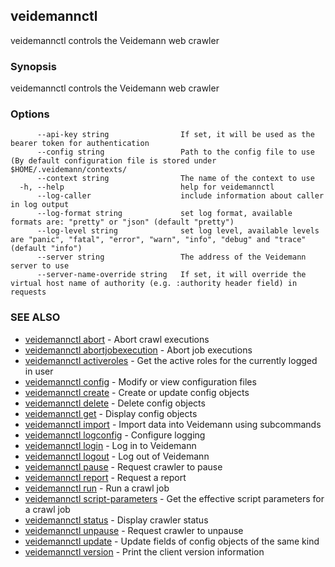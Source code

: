 ## veidemannctl

veidemannctl controls the Veidemann web crawler

### Synopsis

veidemannctl controls the Veidemann web crawler

### Options

```
      --api-key string                If set, it will be used as the bearer token for authentication
      --config string                 Path to the config file to use (By default configuration file is stored under $HOME/.veidemann/contexts/
      --context string                The name of the context to use
  -h, --help                          help for veidemannctl
      --log-caller                    include information about caller in log output
      --log-format string             set log format, available formats are: "pretty" or "json" (default "pretty")
      --log-level string              set log level, available levels are "panic", "fatal", "error", "warn", "info", "debug" and "trace" (default "info")
      --server string                 The address of the Veidemann server to use
      --server-name-override string   If set, it will override the virtual host name of authority (e.g. :authority header field) in requests
```

### SEE ALSO

* [veidemannctl abort](veidemannctl_abort.md)	 - Abort crawl executions
* [veidemannctl abortjobexecution](veidemannctl_abortjobexecution.md)	 - Abort job executions
* [veidemannctl activeroles](veidemannctl_activeroles.md)	 - Get the active roles for the currently logged in user
* [veidemannctl config](veidemannctl_config.md)	 - Modify or view configuration files
* [veidemannctl create](veidemannctl_create.md)	 - Create or update config objects
* [veidemannctl delete](veidemannctl_delete.md)	 - Delete config objects
* [veidemannctl get](veidemannctl_get.md)	 - Display config objects
* [veidemannctl import](veidemannctl_import.md)	 - Import data into Veidemann using subcommands
* [veidemannctl logconfig](veidemannctl_logconfig.md)	 - Configure logging
* [veidemannctl login](veidemannctl_login.md)	 - Log in to Veidemann
* [veidemannctl logout](veidemannctl_logout.md)	 - Log out of Veidemann
* [veidemannctl pause](veidemannctl_pause.md)	 - Request crawler to pause
* [veidemannctl report](veidemannctl_report.md)	 - Request a report
* [veidemannctl run](veidemannctl_run.md)	 - Run a crawl job
* [veidemannctl script-parameters](veidemannctl_script-parameters.md)	 - Get the effective script parameters for a crawl job
* [veidemannctl status](veidemannctl_status.md)	 - Display crawler status
* [veidemannctl unpause](veidemannctl_unpause.md)	 - Request crawler to unpause
* [veidemannctl update](veidemannctl_update.md)	 - Update fields of config objects of the same kind
* [veidemannctl version](veidemannctl_version.md)	 - Print the client version information

